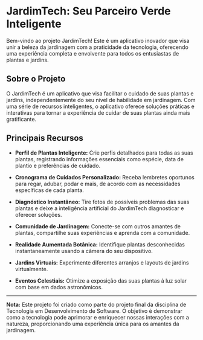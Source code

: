 # JardimTech: Seu Parceiro Verde Inteligente

Bem-vindo ao projeto JardimTech! Este é um aplicativo inovador que visa unir a beleza da jardinagem com a praticidade da tecnologia, oferecendo uma experiência completa e envolvente para todos os entusiastas de plantas e jardins.

## Sobre o Projeto

O JardimTech é um aplicativo que visa facilitar o cuidado de suas plantas e jardins, independentemente do seu nível de habilidade em jardinagem. Com uma série de recursos inteligentes, o aplicativo oferece soluções práticas e interativas para tornar a experiência de cuidar de suas plantas ainda mais gratificante.

## Principais Recursos

- **Perfil de Plantas Inteligente:** Crie perfis detalhados para todas as suas plantas, registrando informações essenciais como espécie, data de plantio e preferências de cuidado.

- **Cronograma de Cuidados Personalizado:** Receba lembretes oportunos para regar, adubar, podar e mais, de acordo com as necessidades específicas de cada planta.

- **Diagnóstico Instantâneo:** Tire fotos de possíveis problemas das suas plantas e deixe a inteligência artificial do JardimTech diagnosticar e oferecer soluções.

- **Comunidade de Jardinagem:** Conecte-se com outros amantes de plantas, compartilhe suas experiências e aprenda com a comunidade.

- **Realidade Aumentada Botânica:** Identifique plantas desconhecidas instantaneamente usando a câmera do seu dispositivo.

- **Jardins Virtuais:** Experimente diferentes arranjos e layouts de jardins virtualmente.

- **Eventos Celestiais:** Otimize a exposição das suas plantas à luz solar com base em dados astronômicos.


---

**Nota:** Este projeto foi criado como parte do projeto final da disciplina de Tecnologia em Desenvolvimento de Software. O objetivo é demonstrar como a tecnologia pode aprimorar e enriquecer nossas interações com a natureza, proporcionando uma experiência única para os amantes da jardinagem.
